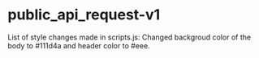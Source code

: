 # public_api_request-v1

List of style changes made in scripts.js:
  Changed backgroud color of the body to #111d4a and header color to #eee. 
  
